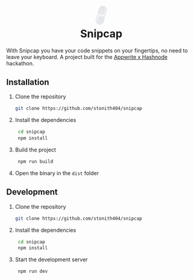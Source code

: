 # <div align="center"><img  src="renderer/public/images/logo.svg" width="30"/> </br>Snipcap</div>

With Snipcap you have your code snippets on your fingertips, no need
to leave your keyboard. A project built for the [Appwrite x Hashnode](https://hashnode.com/hackathons/appwrite) hackathon.

## Installation

1. Clone the repository
   ```bash
   git clone https://github.com/stonith404/snipcap
   ```
2. Install the dependencies
   ```bash
    cd snipcap
    npm install
   ```
3. Build the project
   ```bash
    npm run build
   ```
4. Open the binary in the `dist` folder

## Development

1. Clone the repository
   ```bash
   git clone https://github.com/stonith404/snipcap
   ```
2. Install the dependencies
   ```bash
    cd snipcap
    npm install
   ```
3. Start the development server
   ```bash
    npm run dev
   ```
